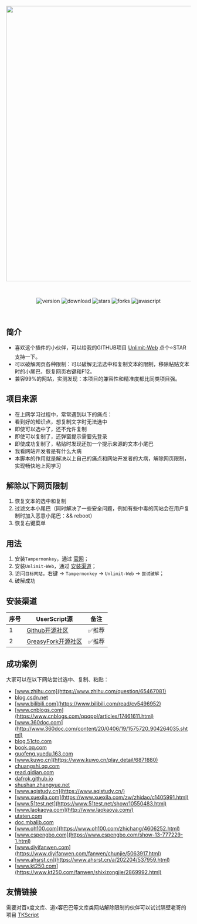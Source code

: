 <br><br>

<center><div align="center">

<img src="/assets/Unlimit-Web.png" width="750"></img>

<br>

<img alt="version" src="https://img.shields.io/greasyfork/v/400515?style=for-the-badge&label=%E7%89%88%E6%9C%AC&logo=velog&logoColor=BE95FF&color=7B68EE"></img>
<img alt="download" src="https://img.shields.io/greasyfork/dt/400515?style=for-the-badge&label=%E7%94%A8%E6%88%B7%E5%AE%89%E8%A3%85%E9%87%8F&logo=bilibili&logoColor=78FF96"></img>
<img alt="stars" src="https://img.shields.io/github/stars/xcanwin/Unlimit-Web?style=for-the-badge&label=Stars&logo=undertale&logoColor=red&color=orange"></img>
<img alt="forks" src="https://img.shields.io/github/forks/xcanwin/Unlimit-Web?style=for-the-badge&label=Forks&logo=stackshare&logoColor=green&color=0AC18E"></img>
<img alt="javascript" src="https://img.shields.io/badge/JavaScript-%3E%3DES13-green?style=for-the-badge&label=JavaScript&logo=JavaScript&color=FDEE21"></img>

</div></center>

<br>

## 简介

- 喜欢这个插件的小伙伴，可以给我的GITHUB项目 [Unlimit-Web](https://github.com/xcanwin/Unlimit-Web/) 点个⭐️STAR支持一下。
- 可以破解网页各种限制：可以破解无法选中和复制文本的限制，移除粘贴文本时的小尾巴，恢复网页右键和F12。
- 兼容99%的网站，实测发现：本项目的兼容性和精准度都比同类项目强。

## 项目来源

- 在上网学习过程中，常常遇到以下的痛点：
- 看到好的知识点，想复制文字时无法选中
- 即使可以选中了，还不允许复制
- 即使可以复制了，还弹窗提示需要先登录
- 即使成功复制了，粘贴时发现还加一个提示来源的文本小尾巴
- 我看网站开发者是有什么大病
- 本脚本的作用就是解决以上自己的痛点和网站开发者的大病，解除网页限制，实现畅快地上网学习

## 解除以下网页限制

1. 恢复文本的选中和复制
2. 过滤文本小尾巴（同时解决了一些安全问题，例如有些中毒的网站会在用户复制时加入恶意小尾巴：&& reboot）
3. 恢复右键菜单

## 用法

1. 安装`Tampermonkey`，通过 [官网](https://www.tampermonkey.net/)；
2. 安装`Unlimit-Web`，通过 [安装渠道](#安装渠道)；
3. 访问`目标网站`，右键 -> `Tampermonkey` -> `Unlimit-Web` -> `尝试破解`；
4. 破解成功

## 安装渠道

| 序号 | UserScript源 | 备注 |
| --- | --- | --- |
| 1 | [Github开源社区](https://raw.githubusercontent.com/xcanwin/Unlimit-Web/main/Unlimit-Web.user.js) | ✅推荐 |
| 2 | [GreasyFork开源社区](https://greasyfork.org/zh-CN/scripts/400515-unlimit-web) | ✅推荐 |

## 成功案例

大家可以在以下网站尝试选中、复制、粘贴：

- [www.zhihu.com](https://www.zhihu.com/question/65467081)
- [blog.csdn.net](https://blog.csdn.net/yilovexing/article/details/53256713)
- [www.bilibili.com](https://www.bilibili.com/read/cv5496952)
- [www.cnblogs.com](https://www.cnblogs.com/ppqppl/articles/17461611.html)
- [www.360doc.com](http://www.360doc.com/content/20/0406/19/1575720_904264035.shtml)
- [blog.51cto.com](https://blog.51cto.com/u_16175461/9021912)
- [book.qq.com](https://book.qq.com/book-read/468914/1)
- [guofeng.yuedu.163.com](https://guofeng.yuedu.163.com/book_reader/654ebfbcccd64b3ea0a51934953f300e_4)
- [www.kuwo.cn](https://www.kuwo.cn/play_detail/6871880)
- [chuangshi.qq.com](https://chuangshi.qq.com/bk/xh/AGwENV1oVjIAP1RkATUBYA-r-1.html)
- [read.qidian.com](https://read.qidian.com/chapter/ofR4ZgMW6xioLoerY3WDhg2/2G3lb7hex5z4p8iEw--PPw2/)
- [dafrok.github.io](https://dafrok.github.io/vue-iscroll-view/)
- [shushan.zhangyue.net](http://shushan.zhangyue.net/book/89159/13507319/)
- [www.aqistudy.cn](https://www.aqistudy.cn/)
- [www.xuexila.com](https://www.xuexila.com/zw/zhidao/c1405991.html)
- [www.51test.net](https://www.51test.net/show/10550483.html)
- [www.laokaoya.com](http://www.laokaoya.com/)
- [utaten.com](https://utaten.com/lyric/ja00004711/)
- [doc.mbalib.com](https://doc.mbalib.com/view/e61654c0fdd034c5cdce2879f29940d0.html)
- [www.oh100.com](https://www.oh100.com/zhichang/4606252.html)
- [www.cspengbo.com](https://www.cspengbo.com/show-13-777229-1.html)
- [www.diyifanwen.com](https://www.diyifanwen.com/fanwen/chunjie/5063917.html)
- [www.ahsrst.cn](https://www.ahsrst.cn/a/202204/537959.html)
- [www.kt250.com](https://www.kt250.com/fanwen/shixizongjie/2869992.html)

## 友情链接

需要对百x度文库、道x客巴巴等文库类网站解除限制的伙伴可以试试隔壁老哥的项目 [TKScript](https://greasyfork.org/zh-CN/scripts/405130-%E6%96%87%E6%9C%AC%E9%80%89%E4%B8%AD%E5%A4%8D%E5%88%B6)
